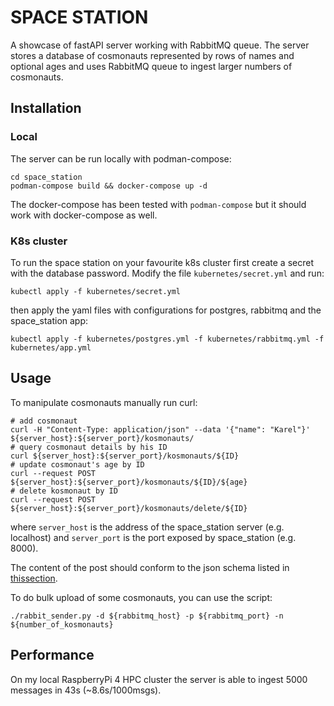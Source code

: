 # SPACE STATION

A showcase of fastAPI server working with RabbitMQ queue. The server stores a
database of cosmonauts represented by rows of names and optional ages and uses
RabbitMQ queue to ingest larger numbers of cosmonauts.

## Installation

### Local
The server can be run locally with podman-compose:
```
cd space_station
podman-compose build && docker-compose up -d
```
The docker-compose has been tested with `podman-compose` but it should work
with docker-compose as well.

### K8s cluster
To run the space station on your favourite k8s cluster first create a secret
with the database password. Modify the file `kubernetes/secret.yml` and run:
```
kubectl apply -f kubernetes/secret.yml
```
then apply the yaml files with configurations for postgres, rabbitmq and the
space_station app:
```
kubectl apply -f kubernetes/postgres.yml -f kubernetes/rabbitmq.yml -f kubernetes/app.yml
```

## Usage
To manipulate cosmonauts manually run curl:
```
# add cosmonaut
curl -H "Content-Type: application/json" --data '{"name": "Karel"}' ${server_host}:${server_port}/kosmonauts/
# query cosmonaut details by his ID
curl ${server_host}:${server_port}/kosmonauts/${ID}
# update cosmonaut's age by ID
curl --request POST ${server_host}:${server_port}/kosmonauts/${ID}/${age}
# delete kosmonaut by ID
curl --request POST ${server_host}:${server_port}/kosmonauts/delete/${ID}
```
where `server_host` is the address of the space_station server (e.g. localhost)
and `server_port` is the port exposed by space_station (e.g. 8000).

The content of the post should conform to the json schema listed in
[thissection](#json-schema).

To do bulk upload of some cosmonauts, you can use the script:
```
./rabbit_sender.py -d ${rabbitmq_host} -p ${rabbitmq_port} -n ${number_of_kosmonauts}
```

## Performance
On my local RaspberryPi 4 HPC cluster the server is able to ingest 5000
messages in 43s (~8.6s/1000msgs).
